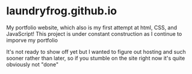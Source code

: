 # laundryfrog.github.io

My portfolio website, which also is my first attempt at html, CSS, and JavaScript!
This project is under constant construction as I continue to imporve my portfolio

It's not ready to show off yet but I wanted to figure out hosting and such sooner rather than later, 
so if you stumble on the site right now it's quite obviously not "done"
